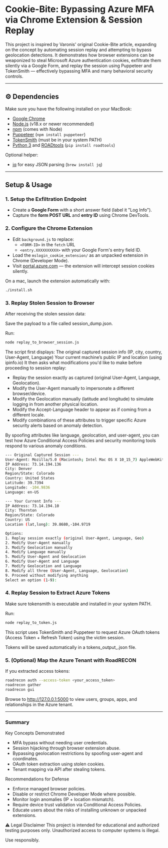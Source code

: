 # Cookie-Bite: Bypassing Azure MFA via Chrome Extension & Session Replay

This project is inspired by Varonis' original Cookie-Bite article, expanding on the concept by automating session replay and attempting to bypass geolocation detections. It demonstrates how browser extensions can be weaponized to steal Microsoft Azure authentication cookies, exfiltrate them silently via a Google Form, and replay the session using Puppeteer and TokenSmith — effectively bypassing MFA and many behavioral security controls.

---

## ⚙️ Dependencies

Make sure you have the following installed on your MacBook:

- [Google Chrome](https://www.google.com/chrome/)
- [Node.js](https://nodejs.org/) (v18.x or newer recommended)
- [npm](https://www.npmjs.com/) (comes with Node)
- [Puppeteer](https://pptr.dev/) (`npm install puppeteer`)
- [TokenSmith](https://github.com/gladstomychaos/tokensmith) (must be in your system PATH)
- [Python 3](https://www.python.org/) and [ROADtools](https://github.com/dirkjanm/ROADtools) (`pip install roadtools`)

Optional helper:
- [jq](https://stedolan.github.io/jq/) for easy JSON parsing (`brew install jq`)

---

## Setup & Usage

### 1. Setup the Exfiltration Endpoint

- Create a **Google Form** with a short answer field (label it "Log Info").
- Capture the **form POST URL** and **entry ID** using Chrome DevTools.

### 2. Configure the Chrome Extension

- Edit `background.js` to replace:
  - `<FORM-ID>` in the `fetch` URL
  - `<entry.XXXXXXXXXX>` with your Google Form's entry field ID.
- Load the `mslogin_cookie_extension/` as an unpacked extension in Chrome (Developer Mode).
- Visit [portal.azure.com](https://portal.azure.com) — the extension will intercept session cookies silently.

On a mac, launch the extension automatically with:

```bash
./install.sh
```

### 3. Replay Stolen Session to Browser
After receiving the stolen session data:

Save the payload to a file called session_dump.json.

Run:
```bash
node replay_to_browser_session.js
```
The script first displays:
The original captured session info (IP, city, country, User-Agent, Language)
Your current machine’s public IP and location (using ipinfo.io)
It then asks what modifications you'd like to make before proceeding to session replay:
- Replay the session exactly as captured (original User-Agent, Language, Geolocation).
- Modify the User-Agent manually to impersonate a different browser/device.
- Modify the Geolocation manually (latitude and longitude) to simulate logging in from another physical location.
- Modify the Accept-Language header to appear as if coming from a different locale.
- Modify combinations of these attributes to trigger specific Azure security alerts based on anomaly detection.

By spoofing attributes like language, geolocation, and user-agent, you can test how Azure Conditional Access Policies and security monitoring tools respond to various anomaly conditions.

```bash
--- Original Captured Session ---
User-Agent: Mozilla/5.0 (Macintosh; Intel Mac OS X 10_15_7) AppleWebKit/537.36 (KHTML, like Gecko) Chrome/135.0.0.0 Safari/537.36
IP Address: 73.14.194.136
City: Denver
Region/State: Colorado
Country: United States
Latitude: 39.7394
Longitude: -104.9836
Language: en-US

--- Your Current Info ---
IP Address: 73.14.194.10
City: Thornton
Region/State: Colorado
Country: US
Location (lat,long): 39.8680,-104.9719

Options:
1. Replay session exactly (original User-Agent, Language, Geo)
2. Modify User-Agent manually
3. Modify Geolocation manually
4. Modify Language manually
5. Modify User-Agent and Geolocation
6. Modify User-Agent and Language
7. Modify Geolocation and Language
8. Modify all three (User-Agent, Language, Geolocation)
9. Proceed without modifying anything
Select an option (1-9):
```

### 4. Replay Session to Extract Azure Tokens
Make sure tokensmith is executable and installed in your system PATH.

Run:
``` bash
node replay_to_token.js
```
This script uses TokenSmith and Puppeteer to request Azure OAuth tokens (Access Token + Refresh Token) using the victim session.

Tokens will be saved automatically in a tokens_output_<timestamp>.json file.

### 5. (Optional) Map the Azure Tenant with RoadRECON
If you extracted access tokens:
``` bash
roadrecon auth --access-token <your_access_token>
roadrecon gather
roadrecon gui
```
Browse to http://127.0.0.1:5000 to view users, groups, apps, and relationships in the Azure tenant.

--- 

### Summary
Key Concepts Demonstrated
- MFA bypass without needing user credentials.
- Session hijacking through browser extension abuse.
- Bypassing geolocation restrictions by spoofing user-agent and coordinates.
- OAuth token extraction using stolen cookies.
- Tenant mapping via API after stealing tokens.

Recommendations for Defense
- Enforce managed browser policies.
- Disable or restrict Chrome Developer Mode where possible.
- Monitor login anomalies (IP + location mismatch).
- Require device trust validation via Conditional Access Policies.
- Educate users about the risks of installing unknown or unpacked extensions.

⚠️ Legal Disclaimer
This project is intended for educational and authorized testing purposes only.
Unauthorized access to computer systems is illegal.

Use responsibly.
